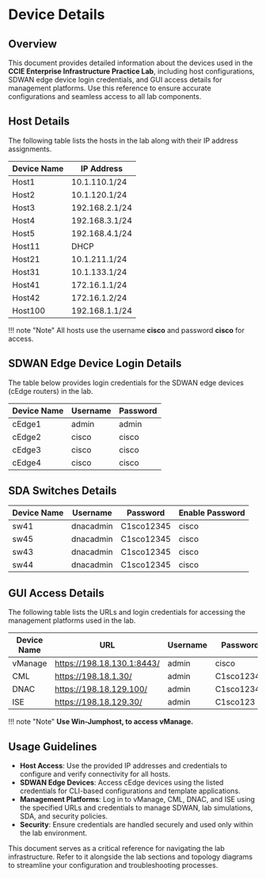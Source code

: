 # Device Details

## Overview

This document provides detailed information about the devices used in the **CCIE Enterprise Infrastructure Practice Lab**, including host configurations, SDWAN edge device login credentials, and GUI access details for management platforms. Use this reference to ensure accurate configurations and seamless access to all lab components.

## Host Details

The following table lists the hosts in the lab along with their IP address assignments.

| Device Name | IP Address       |
|-------------|------------------|
| Host1       | 10.1.110.1/24    |
| Host2       | 10.1.120.1/24    |
| Host3       | 192.168.2.1/24   |
| Host4       | 192.168.3.1/24   |
| Host5       | 192.168.4.1/24   |
| Host11      | DHCP             |
| Host21      | 10.1.211.1/24    |
| Host31      | 10.1.133.1/24    |
| Host41      | 172.16.1.1/24    |
| Host42      | 172.16.1.2/24    |
| Host100     | 192.168.1.1/24   |

!!! note "Note"
    All hosts use the username **cisco** and password **cisco** for access.

## SDWAN Edge Device Login Details

The table below provides login credentials for the SDWAN edge devices (cEdge routers) in the lab.

| Device Name | Username | Password |
|-------------|----------|----------|
| cEdge1      | admin    | admin    |
| cEdge2      | cisco    | cisco    |
| cEdge3      | cisco    | cisco    |
| cEdge4      | cisco    | cisco    |

## SDA Switches Details
| Device Name | Username | Password | Enable Password |
|-------------|----------|----------|-----------------|
| sw41        | dnacadmin|C1sco12345|   cisco         |
| sw45        | dnacadmin|C1sco12345|   cisco         |
| sw43        | dnacadmin|C1sco12345|   cisco         |
| sw44        | dnacadmin|C1sco12345|   cisco         |

## GUI Access Details

The following table lists the URLs and login credentials for accessing the management platforms used in the lab.

| Device Name | URL                           | Username | Password     |
|-------------|-------------------------------|----------|--------------|
| vManage     | https://198.18.130.1:8443/    | admin    | cisco        |
| CML         | https://198.18.1.30/          | admin    | C1sco12345   |
| DNAC        | https://198.18.129.100/       | admin    | C1sco12345   |
| ISE         | https://198.18.129.30/        | admin    | C1sco123     |

!!! note "Note"
    **Use Win-Jumphost, to access vManage.**
    
## Usage Guidelines

- **Host Access**: Use the provided IP addresses and credentials to configure and verify connectivity for all hosts.
- **SDWAN Edge Devices**: Access cEdge devices using the listed credentials for CLI-based configurations and template applications.
- **Management Platforms**: Log in to vManage, CML, DNAC, and ISE using the specified URLs and credentials to manage SDWAN, lab simulations, SDA, and security policies.
- **Security**: Ensure credentials are handled securely and used only within the lab environment.

This document serves as a critical reference for navigating the lab infrastructure. Refer to it alongside the lab sections and topology diagrams to streamline your configuration and troubleshooting processes.